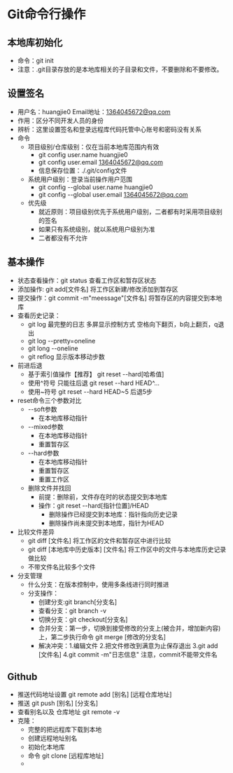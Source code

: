 # Git命令行操作
## 本地库初始化
- 命令：git init
- 注意：.git目录存放的是本地库相关的子目录和文件，不要删除和不要修改。
## 设置签名
- 用户名：huangjie0  Email地址：1364045672@qq.com
- 作用：区分不同开发人员的身份
- 辨析：这里设置签名和登录远程库代码托管中心账号和密码没有关系
- 命令
   - 项目级别/仓库级别：仅在当前本地库范围内有效
      - git config user.name huangjie0
      - git config user.email 1364045672@qq.com
      - 信息保存位置：./.git/config文件
   - 系统用户级别：登录当前操作用户范围
      - git config --global user.name huangjie0
      - git config --global user.email 1364045672@qq.com
   - 优先级
      - 就近原则：项目级别优先于系统用户级别，二者都有时采用项目级别的签名
      - 如果只有系统级别，就以系统用户级别为准
      - 二者都没有不允许
## 基本操作
- 状态查看操作：git status 查看工作区和暂存区状态
- 添加操作: git add[文件名] 将工作区新建/修改添加到暂存区
- 提交操作：git commit -m"meessage"[文件名] 将暂存区的内容提交到本地库
- 查看历史记录： 
   - git log 最完整的日志 多屏显示控制方式 空格向下翻页，b向上翻页，q退出
   - git log --pretty=oneline
   - git long --oneline
   - git reflog 显示版本移动步数
- 前进后退
   - 基于索引值操作【推荐】 git reset --hard[哈希值]
   - 使用^符号 只能往后退  git reset --hard HEAD^...
   - 使用~符号 git reset --hard HEAD~5 后退5步
- reset命令三个参数对比
   - --soft参数
      - 在本地库移动指针
   - --mixed参数
      - 在本地库移动指针
      - 重置暂存区
   - --hard参数
      - 在本地库移动指针
      - 重置暂存区
      - 重置工作区
   - 删除文件并找回
      - 前提：删除前，文件存在时的状态提交到本地库
      - 操作：git reset --hard[指针位置]/HEAD
         - 删除操作已经提交到本地库：指针指向历史记录
         - 删除操作尚未提交到本地库，指针为HEAD
- 比较文件差异
   - git diff [文件名] 将工作区的文件和暂存区中进行比较
   - git diff [本地库中历史版本] [文件名] 将工作区中的文件与本地库历史记录做比较
   - 不带文件名比较多个文件
 - 分支管理
   - 什么分支：在版本控制中，使用多条线进行同时推进
   - 分支操作：
      - 创建分支:git branch[分支名]
      - 查看分支：git branch -v
      - 切换分支：git checkout[分支名]
      - 合并分支：第一步，切换到接受修改的分支上(被合并，增加新内容)上，第二步执行命令 git merge [修改的分支名]
      - 解决冲突：1.编辑文件 2.把文件修改到满意为止保存退出 3.git add [文件名] 4.git commit -m"日志信息" 注意，commit不能带文件名
## Github
- 推送代码地址设置 git remote add [别名] [远程仓库地址]
- 推送 git push [别名] [分支名]
- 查看别名以及 仓库地址 git remote -v
- 克隆：
   - 完整的把远程库下载到本地
   - 创建远程地址别名
   - 初始化本地库
   - 命令 git clone [远程库地址]
   - 











































